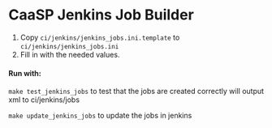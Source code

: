 # CaaSP Jenkins Job Builder

1. Copy `ci/jenkins/jenkins_jobs.ini.template` to `ci/jenkins/jenkins_jobs.ini` 
2. Fill in with the needed values.

#### Run with:
`make test_jenkins_jobs` to test that the jobs are created correctly 
will output xml to ci/jenkins/jobs

`make update_jenkins_jobs` to update the jobs in jenkins